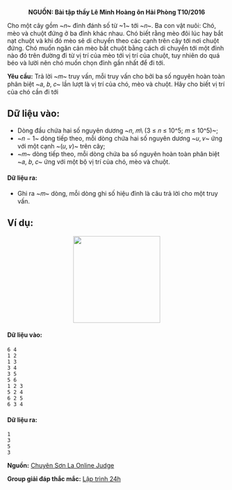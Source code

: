 **<center>NGUỒN: Bài tập thầy Lê Minh Hoàng ôn Hải Phòng T10/2016</center>**

Cho một cây gồm ~𝑛~ đỉnh đánh số từ ~1~ tới ~𝑛~. Ba con vật nuôi: Chó, mèo và chuột đứng ở ba đỉnh khác nhau. Chó biết rằng mèo đôi lúc hay bắt nạt chuột và khi đó mèo sẽ di chuyển theo các cạnh trên cây tới nơi chuột đứng. Chó muốn ngăn cản mèo bắt chuột bằng cách di chuyển tới một đỉnh nào đó trên đường đi từ vị trí của mèo tới vị trí của chuột, tuy nhiên do quá béo và lười nên chó muốn chọn đỉnh gần nhất để đi tới.

**Yêu cầu:** Trả lời ~𝑚~ truy vấn, mỗi truy vấn cho bởi ba số nguyên hoàn toàn phân biệt ~𝑎, 𝑏, 𝑐~ lần lượt là vị trí của chó, mèo và chuột. Hãy cho biết vị trí của chó cần đi tới

## Dữ liệu vào:
- Dòng đầu chứa hai số nguyên dương ~𝑛, 𝑚\ (3 ≤ 𝑛 ≤ 10^5; 𝑚 ≤ 10^5)~;
- ~𝑛 − 1~ dòng tiếp theo, mỗi dòng chứa hai số nguyên dương ~𝑢, 𝑣~ ứng với một cạnh ~(𝑢, 𝑣)~ trên cây;
- ~𝑚~ dòng tiếp theo, mỗi dòng chứa ba số nguyên hoàn toàn phân biệt ~𝑎, 𝑏, 𝑐~ ứng với một bộ vị trí của chó, mèo và chuột.

#### Dữ liệu ra:
- Ghi ra ~𝑚~ dòng, mỗi dòng ghi số hiệu đỉnh là câu trả lời cho một truy vấn.

## Ví dụ:
<center><img src="/images/problems/1419/PEACE.svg" width="200px" /></center>

#### Dữ liệu vào:
```
6 4
1 2
1 3
3 4
3 5
5 6
1 2 3
5 2 4
6 2 5
6 3 4
```

#### Dữ liệu ra:
```
1
3
5
3
```
**Nguồn:** [Chuyên Sơn La Online Judge](http://csloj.ddns.net/)

**Group giải đáp thắc mắc:** [Lập trình 24h](https://www.facebook.com/groups/1386904321519984)